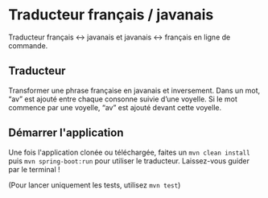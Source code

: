 # Traducteur français / javanais

Traducteur français <-> javanais et javanais <-> français en ligne de commande.

## Traducteur
Transformer une phrase française en javanais et inversement. Dans un mot, “av” est ajouté entre chaque consonne suivie d’une voyelle.
Si le mot commence par une voyelle, “av” est ajouté devant cette voyelle.


## Démarrer l'application

Une fois l'application clonée ou téléchargée, faites un `mvn clean install` puis `mvn spring-boot:run` pour utiliser le traducteur.
Laissez-vous guider par le terminal !

(Pour lancer uniquement les tests, utilisez `mvn test`)